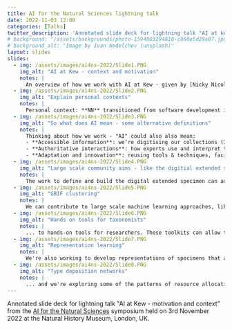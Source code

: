 ```yaml
---
title: AI for the Natural Sciences lightning talk
date: 2022-11-03 12:00
categories: [Talks]
twitter_description: 'Annotated slide deck for lightning talk "AI at kew - context and motivation" from the AI for the Natural Sciences symposium at the Natural History Museum in London.'
# background: "/assets/backgrounds/photo-1594803294810-c860e5d29e07.jpg"
# background_alt: "Image by Ivan Nedelchev (unsplash)"
layout: slides
slides:
  - img: /assets/images/ai4ns-2022/Slide1.PNG
    img_alt: "AI at Kew - context and motivation"
    notes: |
      An overview of how we work with AI at Kew - given by [Nicky Nicolson](https://www.kew.org/science/our-science/people/nicky-nicolson) (NN) with colleagues also at the event and available for discussion.
  - img: /assets/images/ai4ns-2022/Slide2.PNG
    img_alt: "Explain personal contexts"
    notes: |
      Personal context: **NN** transitioned from software development into research, and is interested in how software development practices (reuse, automation, version control, dependency management, continuous integration) can be used in research. 
  - img: /assets/images/ai4ns-2022/Slide3.PNG
    img_alt: "So what does AI mean - some alternative definitions"
    notes: |
      Thinking about how we work - "AI" could also also mean:
      - **Accessible information**: we’re digitising our collections (Image credit: RBG Kew)
      - **Authoritative interactions**: how experts use and interpret that data: using digital technologies to accelerate the process of taxonomy (Image credit: RBG Kew)
      - **Adaptation and innovation**: reusing tools & techniques, facilitating Open Science skills development. Forming partnerships with different disciplines (Image credit: Tony Iwane)
  - img: /assets/images/ai4ns-2022/Slide4.PNG
    img_alt: "Large scale community aims - like the digitial extended specimen"
    notes: |
      The work to define and build the digital extended specimen can advance using a lot of different techniques, learning as we go.
  - img: /assets/images/ai4ns-2022/Slide5.PNG  
    img_alt: "GBIF clustering"
    notes: |
      We can contribute to large scale machine learning approaches, like the [clustering and specimen duplicate detection](https://www.gbif.org/news/4U1dz8LygQvqIywiRIRpAU/new-data-clustering-feature-aims-to-improve-data-quality-and-reveal-cross-dataset-connections) run on the GBIF data portal...
  - img: /assets/images/ai4ns-2022/Slide6.PNG  
    img_alt: "Hands on tools for taxonomists"
    notes: |
      ... to hands-on tools for researchers. These toolkits can allow them to generate data for machine learning applications in-context, as they conduct their research, and to verify the outputs of more automated approaches. [echinopscis.github.io](https://echinopscis.github.io)
  - img: /assets/images/ai4ns-2022/Slide7.PNG  
    img_alt: "Representation learning"
    notes: |
      We're also working to develop representations of specimens that allow researchers to interact with the large scale image data in different ways. Walker BE, Tucker A, Nicolson N. Harnessing Large-Scale Herbarium Image Datasets Through Representation Learning. Front Plant Sci. 2022 [doi:10.3389/fpls.2021.806407](https://doi.org/10.3389/fpls.2021.806407)
  - img: /assets/images/ai4ns-2022/Slide8.PNG  
    img_alt: "Type deposition networks"
    notes: |
      ... and we're exploring some of the patterns of resource allocation, looking at type citations and if the institutions into which types specimens are lodged are changing over time. This is our first link-up with a digitial humanities research group.
---
```


Annotated slide deck for lightning talk "AI at Kew - motivation and context" from the [AI for the Natural Sciences](https://naturalhistorymuseum.github.io/ai-natural-sciences/) symposium held on 3rd November 2022 at the Natural History Museum, London, UK.
